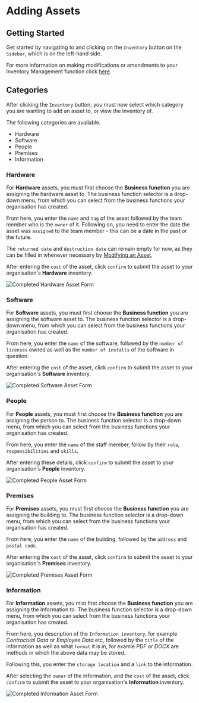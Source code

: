 # Adding Assets

## Getting Started

Get started by navigating to and clicking on the `Inventory` button on the `Sidebar`, which is on the left-hand side.

For more information on making modifications or amendments to your Inventory Management function click [here][Assets].

## Categories

After clicking the `Inventory` button, you must now select which category you are wanting to add an asset to, or view the inventory of.

The following categories are available.
+ Hardware
+ Software
+ People
+ Premises
+ Information

### Hardware

For **Hardware** assets, you must first choose the **Business function** you are assigning the hardware asset to. The business function selector is a drop-down menu, from which you can select from the business functions your organisation has created.

From here, you enter the `name` and `tag` of the asset followed by the team member who is the `owner` of it. Following on, you need to enter the date the asset was `assigned` to the team member - this can be a date in the past or the future.

The `returned date` and `destruction date` can remain empty for now, as they can be filled in whenever necessary by [Modifying an Asset][].

After entering the `cost` of the asset, click `confirm` to submit the asset to your organisation's **Hardware** inventory.

<img src="/img/DocImg/General Information/Inventory_Management/Completed_Hardware_Asset_Form.png" alt="Completed Hardware Asset Form" class="center"/>

### Software

For **Software** assets, you must first choose the **Business function** you are assigning the software asset to. The business function selector is a drop-down menu, from which you can select from the business functions your organisation has created.

From here, you enter the `name` of the software, followed by the `number of licenses` owned as well as the `number of installs` of the software in question.

After entering the `cost` of the asset, click `confirm` to submit the asset to your organisation's **Software** inventory.

<img src="/img/DocImg/General Information/Inventory_Management/Completed_Software_Asset_Form.png" alt="Completed Software Asset Form" class="center"/>

### People

For **People** assets, you must first choose the **Business function** you are assigning the person to. The business function selector is a drop-down menu, from which you can select from the business functions your organisation has created.

From here, you enter the `name` of the staff member, follow by their `role`, `responsibilities` and `skills`.

After entering these details, click `confirm` to submit the asset to your organisation's **People** inventory.

<img src="/img/DocImg/General Information/Inventory_Management/Completed_People_Asset_Form.png" alt="Completed People Asset Form" class="center"/>

### Premises

For **Premises** assets, you must first choose the **Business function** you are assigning the building to. The business function selector is a drop-down menu, from which you can select from the business functions your organisation has created.

From here, you enter the `name` of the building, followed by the `address` and `postal code`.

After entering the `cost` of the asset, click `confirm` to submit the asset to your organisation's **Premises** inventory.

<img src="/img/DocImg/General Information/Inventory_Management/Completed_Premises_Asset_Form.png" alt="Completed Premises Asset Form" class="center"/>

### Information

For **Information** assets, you mist first choose the **Business function** you are assigning the Information to. The business function selector is a drop-down menu, from which you can select from the business functions your organisation has created.

From here, you description of the `Information inventory`, for example *Contractual Data* or *Employee Data* etc, followed by the `title` of the information as well as what `format` it is in, for examle *PDF* or *DOCX* are methods in which the above data may be stored.

Following this, you enter the `storage location` and a `link` to the information.

After selecting the `owner` of the information, and the `cost` of the asset, click `confirm` to submit the asset to your organisation's **Information** inventory.

<img src="/img/DocImg/General Information/Inventory_Management/Completed_Information_Asset_Form.png" alt="Completed Information Asset Form" class="center"/>


[Assets]: ../actions#inventory-management-assets
[Modifying an Asset]: ../actions#modifying-an-asset